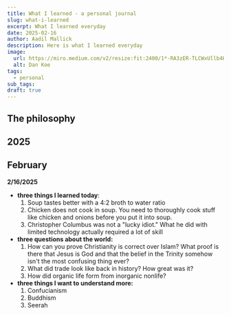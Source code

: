 ```yaml
---
title: What I learned - a personal journal
slug: what-i-learned
excerpt: What I learned everyday
date: 2025-02-16
author: Aadil Mallick
description: Here is what I learned everyday
image:
  url: https://miro.medium.com/v2/resize:fit:2400/1*-RA3zER-TLCWxUllb4H8LQ.jpeg
  alt: Dan Koe
tags:
  - personal
sub_tags: 
draft: true
---
```

## The philosophy

## 2025

## February

**2/16/2025**

- **three things I learned today**:
	1. Soup tastes better with a 4:2 broth to water ratio
	2. Chicken does not cook in soup. You need to thoroughly cook stuff like chicken and onions before you put it into soup. 
	3. Christopher Columbus was not a "lucky idiot." What he did with limited technology actually required a lot of skill
- **three questions about the world:**
	1. How can you prove Christianity is correct over Islam? What proof is there that Jesus is God and that the belief in the Trinity somehow isn't the most confusing thing ever?
	2. What did trade look like back in history? How great was it?
	3. How did organic life form from inorganic nonlife?
- **three things I want to understand more:**
	1. Confucianism
	2. Buddhism
	3. Seerah

